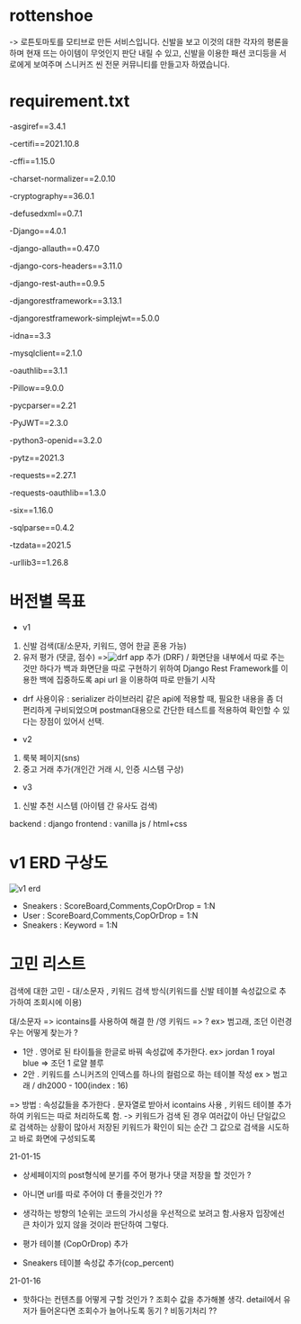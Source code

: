 # rottenshoe

-> 로튼토마토를 모티브로 만든 서비스입니다. 
  신발을 보고 이것의 대한 각자의 평론을 하며 현재 뜨는 아이템이 무엇인지 판단 내릴 수 있고, 신발을 이용한 패션 코디등을 서로에게 보여주며 스니커즈 씬 전문 커뮤니티를 만들고자 하였습니다.

# requirement.txt
-asgiref==3.4.1

-certifi==2021.10.8

-cffi==1.15.0

-charset-normalizer==2.0.10

-cryptography==36.0.1

-defusedxml==0.7.1

-Django==4.0.1

-django-allauth==0.47.0

-django-cors-headers==3.11.0

-django-rest-auth==0.9.5

-djangorestframework==3.13.1

-djangorestframework-simplejwt==5.0.0

-idna==3.3

-mysqlclient==2.1.0

-oauthlib==3.1.1

-Pillow==9.0.0

-pycparser==2.21

-PyJWT==2.3.0

-python3-openid==3.2.0

-pytz==2021.3

-requests==2.27.1

-requests-oauthlib==1.3.0

-six==1.16.0

-sqlparse==0.4.2

-tzdata==2021.5

-urllib3==1.26.8


# 버전별 목표
- v1 
1) 신발 검색(대/소문자, 키워드, 영어 한글 혼용 가능)
2) 유저 평가 (댓글, 점수)
=>![drf](https://user-images.githubusercontent.com/23503161/149620668-7c956ab1-326b-4081-a618-45e60b809856.PNG)
 app 추가 (DRF) / 화면단을 내부에서 따로 주는 것만 하다가 백과 화면단을 따로 구현하기 위하여 Django Rest Framework를 이용한 백에 집중하도록 api url 을 이용하여 따로 만들기 시작
 
 - drf 사용이유 : serializer 라이브러리 같은 api에 적용할 때, 필요한 내용을 좀 더 편리하게 구비되었으며 postman대용으로 간단한 테스트를 적용하여 확인할 수 있다는 장점이 있어서 선택.
 
- v2
1) 룩북 페이지(sns)
2) 중고 거래 추가(개인간 거래 시, 인증 시스템 구상)

- v3
1) 신발 추천 시스템 (아이템 간 유사도 검색)


backend : django
frontend : vanilla js / html+css



# v1 ERD 구상도


![v1 erd](https://user-images.githubusercontent.com/23503161/149629794-0751574a-2cd1-4b54-b6ac-e0ee4960176d.PNG)



- Sneakers : ScoreBoard,Comments,CopOrDrop = 1:N
- User : ScoreBoard,Comments,CopOrDrop = 1:N
- Sneakers : Keyword = 1:N


# 고민 리스트


검색에 대한 고민 - 대/소문자 , 키워드 검색 방식(키워드를 신발 테이블 속성값으로 추가하여 조회시에 이용)

대/소문자 => icontains를 사용하여 해결
한 /영 키워드 => ? ex> 범고래, 조던 이런경우는 어떻게 찾는가 ? 


- 1안 . 영어로 된 타이틀을 한글로 바꿔 속성값에 추가한다. ex> jordan 1 royal blue => 조던 1 로얄 블루
- 2안 . 키워드를 스니커즈의 인덱스를 하나의 컬럼으로 하는 테이블 작성 ex > 범고래 / dh2000 - 100(index : 16)

=> 방법 : 속성값들을 추가한다 . 문자열로 받아서 icontains 사용 , 키워드 테이블 추가하여 키워드는 따로 처리하도록 함.
 -> 키워드가 검색 된 경우 여러값이 아닌 단일값으로 검색하는 상황이 많아서 저장된 키워드가 확인이 되는 순간 그 값으로 검색을 시도하고 바로 화면에 구성되도록 
 
 
 21-01-15
 
 - 상세페이지의 post형식에 분기를 주어 평가나 댓글 저장을 할 것인가 ? 
 - 아니면 url를 따로 주어야 더 좋을것인가 ?? 
 
 - 생각하는 방향의 1순위는 코드의 가시성을 우선적으로 보려고 함.사용자 입장에선 큰 차이가 있지 않을 것이라 판단하여 그렇다.
 - 평가 테이블 (CopOrDrop) 추가
 - Sneakers 테이블 속성값 추가(cop_percent) 

21-01-16
  - 핫하다는 컨텐츠를 어떻게 구할 것인가 ? 조회수 값을 추가해볼 생각. detail에서 유저가 들어온다면 조회수가 늘어나도록 동기 ? 비동기처리 ??


